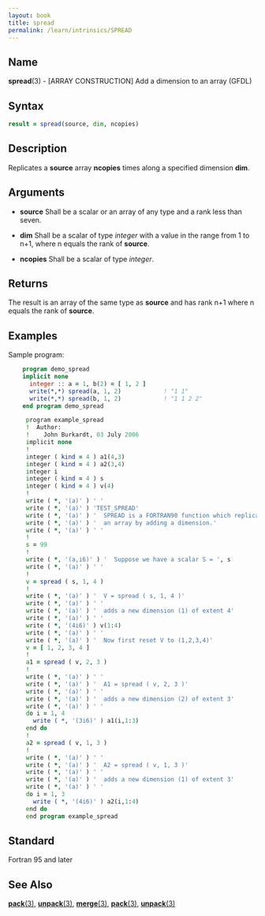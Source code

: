 ```yaml
---
layout: book
title: spread
permalink: /learn/intrinsics/SPREAD
---
```

## __Name__

__spread__(3) - \[ARRAY CONSTRUCTION\] Add a dimension to an array
(GFDL)

## __Syntax__
```fortran
result = spread(source, dim, ncopies)
```

## __Description__

Replicates a __source__ array __ncopies__ times along a specified dimension __dim__.

## __Arguments__

  - __source__
    Shall be a scalar or an array of any type and a rank less than
    seven.

  - __dim__
    Shall be a scalar of type _integer_ with a value in the range from 1
    to n+1, where n equals the rank of __source__.

  - __ncopies__
    Shall be a scalar of type _integer_.

## __Returns__

The result is an array of the same type as __source__ and has rank n+1 where
n equals the rank of __source__.

## __Examples__

Sample program:

```fortran
    program demo_spread
    implicit none
      integer :: a = 1, b(2) = [ 1, 2 ]
      write(*,*) spread(a, 1, 2)            ! "1 1"
      write(*,*) spread(b, 1, 2)            ! "1 1 2 2"
    end program demo_spread

     program example_spread
     !  Author:
     !    John Burkardt, 03 July 2006
     implicit none
     !
     integer ( kind = 4 ) a1(4,3)
     integer ( kind = 4 ) a2(3,4)
     integer i
     integer ( kind = 4 ) s
     integer ( kind = 4 ) v(4)
     !
     write ( *, '(a)' ) ' '
     write ( *, '(a)' ) 'TEST_SPREAD'
     write ( *, '(a)' ) '  SPREAD is a FORTRAN90 function which replicates'
     write ( *, '(a)' ) '  an array by adding a dimension.'
     write ( *, '(a)' ) ' '
     !
     s = 99
     !
     write ( *, '(a,i6)' ) '  Suppose we have a scalar S = ', s
     write ( *, '(a)' ) ' '
     !
     v = spread ( s, 1, 4 )
     !
     write ( *, '(a)' ) '  V = spread ( s, 1, 4 )'
     write ( *, '(a)' ) ' '
     write ( *, '(a)' ) '  adds a new dimension (1) of extent 4'
     write ( *, '(a)' ) ' '
     write ( *, '(4i6)' ) v(1:4)
     write ( *, '(a)' ) ' '
     write ( *, '(a)' ) '  Now first reset V to (1,2,3,4)'
     v = [ 1, 2, 3, 4 ]
     !
     a1 = spread ( v, 2, 3 )
     !
     write ( *, '(a)' ) ' '
     write ( *, '(a)' ) '  A1 = spread ( v, 2, 3 )'
     write ( *, '(a)' ) ' '
     write ( *, '(a)' ) '  adds a new dimension (2) of extent 3'
     write ( *, '(a)' ) ' '
     do i = 1, 4
       write ( *, '(3i6)' ) a1(i,1:3)
     end do
     !
     a2 = spread ( v, 1, 3 )
     !
     write ( *, '(a)' ) ' '
     write ( *, '(a)' ) '  A2 = spread ( v, 1, 3 )'
     write ( *, '(a)' ) ' '
     write ( *, '(a)' ) '  adds a new dimension (1) of extent 3'
     write ( *, '(a)' ) ' '
     do i = 1, 3
       write ( *, '(4i6)' ) a2(i,1:4)
     end do
     end program example_spread
```

## __Standard__

Fortran 95 and later

## __See Also__

[__pack__(3)](PACK),
[__unpack__(3)](UNPACK),
[__merge__(3)](MERGE),
[__pack__(3)](PACK),
[__unpack__(3)](UNPACK)   

